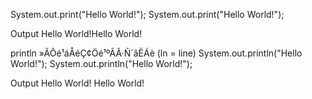 System.out.print("Hello World!");
System.out.print("Hello World!"); 

Output
Hello World!Hello World!


println »ÃÔé¹áÅéÇ¢Öé¹ºÃÃ·Ñ´ãËÁè (ln = line)
System.out.println("Hello World!");
System.out.println("Hello World!");

Output
Hello World!
Hello World!
